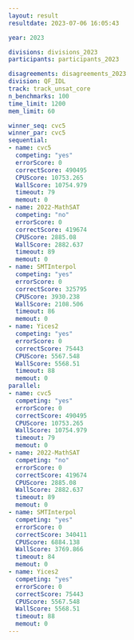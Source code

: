 ```yaml
---
layout: result
resultdate: 2023-07-06 16:05:43

year: 2023

divisions: divisions_2023
participants: participants_2023

disagreements: disagreements_2023
division: QF_IDL
track: track_unsat_core
n_benchmarks: 100
time_limit: 1200
mem_limit: 60

winner_seq: cvc5
winner_par: cvc5
sequential:
- name: cvc5
  competing: "yes"
  errorScore: 0
  correctScore: 490495
  CPUScore: 10753.265
  WallScore: 10754.979
  timeout: 79
  memout: 0
- name: 2022-MathSAT
  competing: "no"
  errorScore: 0
  correctScore: 419674
  CPUScore: 2885.08
  WallScore: 2882.637
  timeout: 89
  memout: 0
- name: SMTInterpol
  competing: "yes"
  errorScore: 0
  correctScore: 325795
  CPUScore: 3930.238
  WallScore: 2108.506
  timeout: 86
  memout: 0
- name: Yices2
  competing: "yes"
  errorScore: 0
  correctScore: 75443
  CPUScore: 5567.548
  WallScore: 5568.51
  timeout: 88
  memout: 0
parallel:
- name: cvc5
  competing: "yes"
  errorScore: 0
  correctScore: 490495
  CPUScore: 10753.265
  WallScore: 10754.979
  timeout: 79
  memout: 0
- name: 2022-MathSAT
  competing: "no"
  errorScore: 0
  correctScore: 419674
  CPUScore: 2885.08
  WallScore: 2882.637
  timeout: 89
  memout: 0
- name: SMTInterpol
  competing: "yes"
  errorScore: 0
  correctScore: 340411
  CPUScore: 6884.138
  WallScore: 3769.866
  timeout: 84
  memout: 0
- name: Yices2
  competing: "yes"
  errorScore: 0
  correctScore: 75443
  CPUScore: 5567.548
  WallScore: 5568.51
  timeout: 88
  memout: 0
---
```

